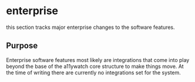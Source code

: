 # enterprise

this section tracks major enterprise changes to the software features.

## Purpose

Enterprise software features most likely are integrations that come into play beyond the base of the a11ywatch core structure to make things move.
At the time of writing there are currently no integrations set for the system.
